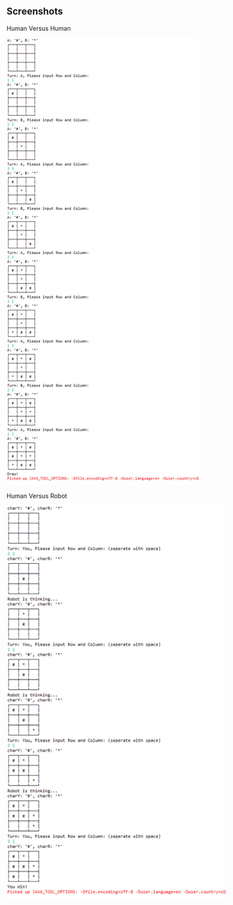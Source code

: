 ﻿## Screenshots

Human Versus Human

![human-human](https://github.com/dylanchu/Tic-Tac-Toe/raw/master/hh.jpg)

Human Versus Robot

![human-robot](https://github.com/dylanchu/Tic-Tac-Toe/raw/master/hr.jpg)

